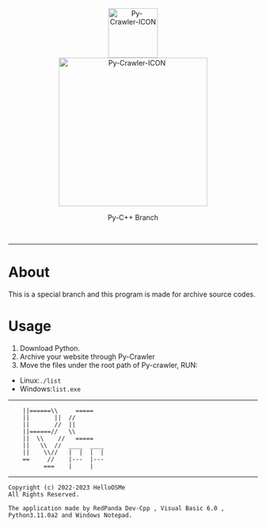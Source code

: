 <div class="center" align="center">
  <a href="#">
    <img alt="Py-Crawler-ICON" src="https://rmlsdisk.wikidot.com/local--files/file:github/Pyc" width="100px">
  </a><br/>
  <img alt="Py-Crawler-ICON" src="https://rmlsdisk.wikidot.com/local--files/file:github/pyctext.png" width="300px">
  <p>Py-C++ Branch</p>
  <img alt="" src="https://img.shields.io/github/license/HelloOSMe/Py-crawler">&nbsp;&nbsp;<img alt="" src="https://img.shields.io/github/v/release/HelloOSMe/Py-Crawler?include_prereleases">&nbsp;&nbsp;<img alt="" src="https://img.shields.io/github/stars/HelloOSMe/Py-crawler">
</div>

----------

# About
This is a special branch and this program is made for archive source codes.

# Usage
1. Download Python.
2. Archive your website through Py-Crawler
3. Move the files under the root path of Py-crawler, RUN:
 * Linux:`./list`
 * Windows:`list.exe`

----------
```
    ||======\\     =====
    ||       ||  //
    ||       //  ||
    ||======//   \\
    ||  \\    //   =====
    ||   \\  //  ____  ____
    ||    \\//   |  |  |  |
    ==     //    |---  |---
          ===    |     |
```
----------

```
Copyright (c) 2022-2023 HelloOSMe
All Rights Reserved.

The application made by RedPanda Dev-Cpp , Visual Basic 6.0 , Python3.11.0a2 and Windows Notepad.
```
